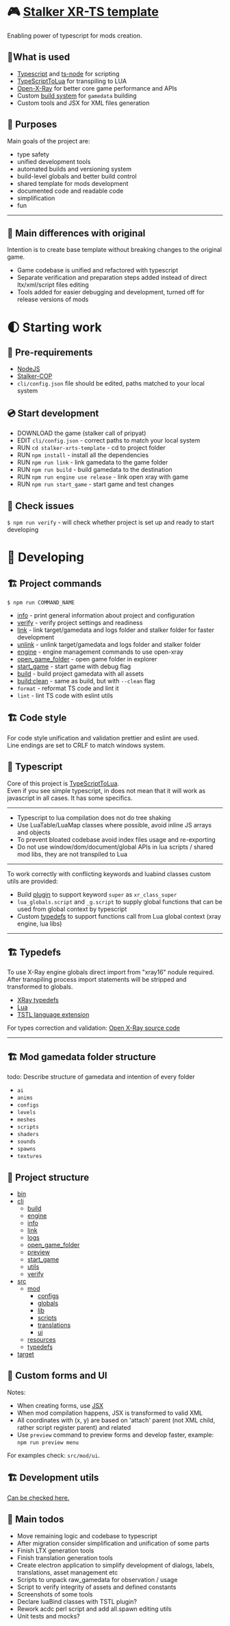 # 🎮 [Stalker XR-TS template](README.md)

Enabling power of typescript for mods creation. <br/>

## 📌What is used

- [Typescript](https://www.typescriptlang.org/) and [ts-node](https://typestrong.org/ts-node/) for scripting
- [TypeScriptToLua](https://typescripttolua.github.io/docs/getting-started) for transpiling to LUA
- [Open-X-Ray](https://github.com/OpenXRay/xray-16) for better core game performance and APIs
- Custom [build system](cli/README.md) for `gamedata` building
- Custom tools and JSX for XML files generation

## 📍 Purposes

Main goals of the project are:

- type safety
- unified development tools
- automated builds and versioning system
- build-level globals and better build control
- shared template for mods development
- documented code and readable code
- simplification
- fun

---

## 🥦 Main differences with original

Intention is to create base template without breaking changes to the original game.

- Game codebase is unified and refactored with typescript
- Separate verification and preparation steps added instead of direct ltx/xml/script files editing
- Tools added for easier debugging and development, turned off for release versions of mods

# 🌓 Starting work

## 🧰 Pre-requirements

- [NodeJS](https://nodejs.org/en/)
- [Stalker-COP](https://store.steampowered.com/app/41700/STALKER_Call_of_Pripyat/)
- `cli/config.json` file should be edited, paths matched to your local system

## 💿 Start development

- DOWNLOAD the game (stalker call of pripyat)
- EDIT `cli/config.json` - correct paths to match your local system
- RUN `cd stalker-xrts-template` - cd to project folder
- RUN `npm install` - install all the dependencies
- RUN `npm run link` - link gamedata to the game folder
- RUN `npm run build` - build gamedata to the destination
- RUN `npm run engine use release` - link open xray with game
- RUN `npm run start_game` - start game and test changes

## 🧰 Check issues

`$ npm run verify` - will check whether project is set up and ready to start developing

# 🧰 Developing

## 🏗️ Project commands

`$ npm run COMMAND_NAME`

- [info](cli/info/README.md) - print general information about project and configuration
- [verify](cli/verify/README.md) - verify project settings and readiness
- [link](cli/link/README.md) - link target/gamedata and logs folder and stalker folder for faster development
- [unlink](cli/build/README.md) - unlink target/gamedata and logs folder and stalker folder
- [engine](cli/build/README.md) - engine management commands to use open-xray
- [open_game_folder](cli/build/README.md) - open game folder in explorer
- [start_game](cli/build/README.md) - start game with debug flag
- [build](cli/build/README.md) - build project gamedata with all assets
- [build:clean](cli/build/README.md) - same as build, but with `--clean` flag
- `format` - reformat TS code and lint it
- `lint` - lint TS code with eslint utils

## 🏗️ Code style

For code style unification and validation prettier and eslint are used. <br/>
Line endings are set to CRLF to match windows system.

## 🧰 Typescript

Core of this project is [TypeScriptToLua](https://github.com/TypeScriptToLua/TypeScriptToLua). <br/>
Even if you see simple typescript, in does not mean that it will work as javascript in all cases. It has some specifics.

---

- Typescript to lua compilation does not do tree shaking
- Use LuaTable/LuaMap classes where possible, avoid inline JS arrays and objects
- To prevent bloated codebase avoid index files usage and re-exporting
- Do not use window/dom/document/global APIs in lua scripts / shared mod libs, they are not transpiled to Lua

---

To work correctly with conflicting keywords and luabind classes custom utils are provided:

- Build [plugin](cli/build/plugins) to support keyword `super` as `xr_class_super`
- `lua_globals.script` and `_g.script` to supply global functions that can be used from global context by typescript
- Custom [typedefs](src/typedefs) to support functions call from Lua global context (xray engine, lua libs)

---

## 🏗️ Typedefs

To use X-Ray engine globals direct import from "xray16" nodule required. <br/>
After transpiling process import statements will be stripped and transformed to globals.

- [XRay typedefs](src/typedefs/xray16)
- [Lua](https://www.npmjs.com/package/lua-types)
- [TSTL language extension](https://www.npmjs.com/package/@typescript-to-lua/language-extensions)
 
For types correction and validation: [Open X-Ray source code](https://github.com/OpenXRay/xray-16)

---

## 🏗️ Mod gamedata folder structure

todo: Describe structure of gamedata and intention of every folder

- `ai`
- `anims`
- `configs`
- `levels`
- `meshes`
- `scripts`
- `shaders`
- `sounds`
- `spawns`
- `textures`

## 🧰 Project structure

- [bin](bin/README.md)
- [cli](cli/README.md)
  - [build](cli/build/README.md)
  - [engine](cli/engine/README.md)
  - [info](cli/info/README.md)
  - [link](cli/link/README.md)
  - [logs](cli/logs/README.md)
  - [open_game_folder](cli/open/README.md)
  - [preview](cli/preview/README.md)
  - [start_game](cli/start_game/README.md)
  - [utils](cli/utils/README.md)
  - [verify](cli/verify/README.md)
- [src](src/README.md)
  - [mod](src/mod/README.md)
    - [configs](src/mod/cfg_b/README.md)
    - [globals](src/mod/globals/README.md)
    - [lib](src/mod/lib/README.md)
    - [scripts](src/mod/scripts/README.md)
    - [translations](src/mod/translations/README.md)
    - [ui](src/mod/ui/README.md)
  - [resources](src/resources/README.md)
  - [typedefs](src/typedefs/README.md)
- [target](target/README.md)

## 🧰 Custom forms and UI

Notes:

- When creating forms, use [JSX](https://www.typescriptlang.org/docs/handbook/jsx.html)
- When mod compilation happens, JSX is transformed to valid XML
- All coordinates with (x, y) are based on 'attach' parent (not XML child, rather script register parent) and related
- Use `preview` command to preview forms and develop faster, example: `npm run preview menu`

For examples check: `src/mod/ui`.

## 🏗️ Development utils

[Can be checked here.](UTILS.md)

## 🧰 Main todos

- Move remaining logic and codebase to typescript
- After migration consider simplification and unification of some parts
- Finish LTX generation tools
- Finish translation generation tools
- Create electron application to simplify development of dialogs, labels, translations, asset management etc
- Scripts to unpack raw_gamedata for observation / usage
- Script to verify integrity of assets and defined constants
- Screenshots of some tools
- Declare luaBind classes with TSTL plugin?
- Rework acdc perl script and add all.spawn editing utils
- Unit tests and mocks?
